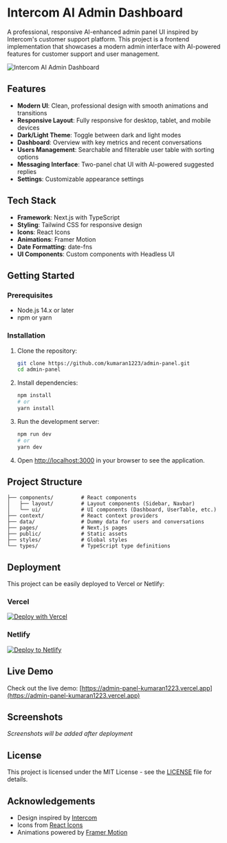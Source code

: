 # Intercom AI Admin Dashboard

A professional, responsive AI-enhanced admin panel UI inspired by Intercom's customer support platform. This project is a frontend implementation that showcases a modern admin interface with AI-powered features for customer support and user management.

![Intercom AI Admin Dashboard](https://i.imgur.com/example.png)

## Features

- **Modern UI**: Clean, professional design with smooth animations and transitions
- **Responsive Layout**: Fully responsive for desktop, tablet, and mobile devices
- **Dark/Light Theme**: Toggle between dark and light modes
- **Dashboard**: Overview with key metrics and recent conversations
- **Users Management**: Searchable and filterable user table with sorting options
- **Messaging Interface**: Two-panel chat UI with AI-powered suggested replies
- **Settings**: Customizable appearance settings

## Tech Stack

- **Framework**: Next.js with TypeScript
- **Styling**: Tailwind CSS for responsive design
- **Icons**: React Icons
- **Animations**: Framer Motion
- **Date Formatting**: date-fns
- **UI Components**: Custom components with Headless UI

## Getting Started

### Prerequisites

- Node.js 14.x or later
- npm or yarn

### Installation

1. Clone the repository:
   ```bash
   git clone https://github.com/kumaran1223/admin-panel.git
   cd admin-panel
   ```

2. Install dependencies:
   ```bash
   npm install
   # or
   yarn install
   ```

3. Run the development server:
   ```bash
   npm run dev
   # or
   yarn dev
   ```

4. Open [http://localhost:3000](http://localhost:3000) in your browser to see the application.

## Project Structure

```
├── components/         # React components
│   ├── layout/         # Layout components (Sidebar, Navbar)
│   └── ui/             # UI components (Dashboard, UserTable, etc.)
├── context/            # React context providers
├── data/               # Dummy data for users and conversations
├── pages/              # Next.js pages
├── public/             # Static assets
├── styles/             # Global styles
└── types/              # TypeScript type definitions
```

## Deployment

This project can be easily deployed to Vercel or Netlify:

### Vercel

[![Deploy with Vercel](https://vercel.com/button)](https://vercel.com/new/clone?repository-url=https%3A%2F%2Fgithub.com%2Fkumaran1223%2Fadmin-panel)

### Netlify

[![Deploy to Netlify](https://www.netlify.com/img/deploy/button.svg)](https://app.netlify.com/start/deploy?repository=https://github.com/kumaran1223/admin-panel)

## Live Demo

Check out the live demo: [https://admin-panel-kumaran1223.vercel.app](https://admin-panel-kumaran1223.vercel.app)

## Screenshots

*Screenshots will be added after deployment*

## License

This project is licensed under the MIT License - see the [LICENSE](LICENSE) file for details.

## Acknowledgements

- Design inspired by [Intercom](https://www.intercom.com/)
- Icons from [React Icons](https://react-icons.github.io/react-icons/)
- Animations powered by [Framer Motion](https://www.framer.com/motion/)
